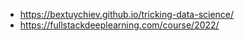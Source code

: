 - https://bextuychiev.github.io/tricking-data-science/
- https://fullstackdeeplearning.com/course/2022/